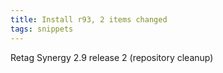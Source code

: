 ```yaml
---
title: Install r93, 2 items changed
tags: snippets
---
```


Retag Synergy 2.9 release 2 (repository cleanup)
